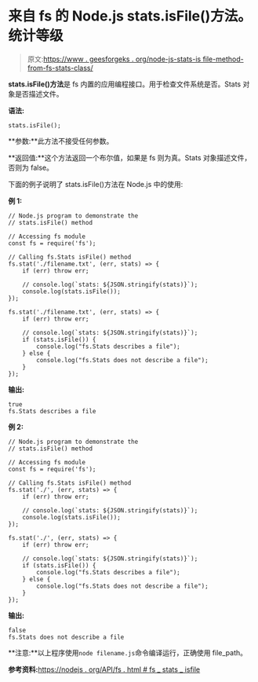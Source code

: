 # 来自 fs 的 Node.js stats.isFile()方法。统计等级

> 原文:[https://www . geesforgeks . org/node-js-stats-is file-method-from-fs-stats-class/](https://www.geeksforgeeks.org/node-js-stats-isfile-method-from-fs-stats-class/)

**stats.isFile()方法**是 fs 内置的应用编程接口。用于检查文件系统是否。Stats 对象是否描述文件。

**语法:**

```
stats.isFile();
```

**参数:**此方法不接受任何参数。

**返回值:**这个方法返回一个布尔值，如果是 fs 则为真。Stats 对象描述文件，否则为 false。

下面的例子说明了 stats.isFile()方法在 Node.js 中的使用:

**例 1:**

```
// Node.js program to demonstrate the   
// stats.isFile() method

// Accessing fs module
const fs = require('fs');

// Calling fs.Stats isFile() method
fs.stat('./filename.txt', (err, stats) => {
    if (err) throw err;

    // console.log(`stats: ${JSON.stringify(stats)}`);
    console.log(stats.isFile());
});

fs.stat('./filename.txt', (err, stats) => {
    if (err) throw err;

    // console.log(`stats: ${JSON.stringify(stats)}`);
    if (stats.isFile()) {
        console.log("fs.Stats describes a file");
    } else {
        console.log("fs.Stats does not describe a file");
    }
});
```

**输出:**

```
true
fs.Stats describes a file
```

**例 2:**

```
// Node.js program to demonstrate the   
// stats.isFile() method

// Accessing fs module
const fs = require('fs');

// Calling fs.Stats isFile() method
fs.stat('./', (err, stats) => {
    if (err) throw err;

    // console.log(`stats: ${JSON.stringify(stats)}`);
    console.log(stats.isFile());
});

fs.stat('./', (err, stats) => {
    if (err) throw err;

    // console.log(`stats: ${JSON.stringify(stats)}`);
    if (stats.isFile()) {
        console.log("fs.Stats describes a file");
    } else {
        console.log("fs.Stats does not describe a file");
    }
});
```

**输出:**

```
false
fs.Stats does not describe a file

```

**注意:**以上程序使用`node filename.js`命令编译运行，正确使用 file_path。

**参考资料:**[https://nodejs . org/API/fs . html # fs _ stats _ isfile](https://nodejs.org/api/fs.html#fs_stats_isfile)